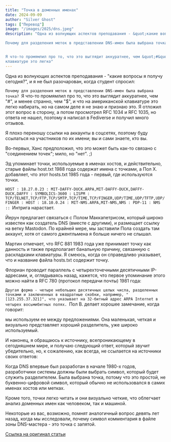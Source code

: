 ```yaml
---
title: "Точка в доменных именах"
date: 2024-09-09
author: "Silver Ghost"
tags: ["Перевод"]
image: "/images/2025/dns.jpeg"
description: "Одна из волнующих аспектов преподавания - &quot;какие вопросы я получу сегодня?&quot;, и я не был разочарован, когда студент спросил:

Почему для разделения меток в представлении DNS-имен была выбрана точка?


Я что-то промямлил про то, что это выглядит аккуратнее, чем &quot;#&quot;, и менее странно, чем &quot;$&quot;, и что на американской
клавиатуре это легко"
---
```


Одна из волнующих аспектов преподавания - "какие вопросы я получу сегодня?", и я не был разочарован, когда студент спросил:

`Почему для разделения меток в представлении DNS-имен была выбрана точка?
`Я что-то промямлил про то, что это выглядит аккуратнее, чем "#", и менее странно, чем "$", и что на американской
клавиатуре это легко набирать, но на самом деле я не знаю и признаю это. Я отложил этот вопрос в
сторону, а потом просмотрел RFC 1034 и RFC 1035, но ответа не нашел, поэтому я написал в Fediverse и получил много отзывов.

Я плохо переношу ссылки на аккаунты в соцсетях, поэтому буду ссылаться на участников по их имени; вы и сами знаете, кто вы.

Во-первых, Ханс предположил, что это может быть как-то связано с "соединением точек"; мило, но "нет". ;)

Эд упоминает точки, используемые в именах хостов, и действительно, старые файлы host.txt 1988 года содержат имена с точками, а Пол Х. добавляет, что этот hosts.txt 1985 года - первый, где используются точки.

`HOST : 18.27.0.23 : MIT-DAFFY-DUCK.ARPA,MIT-DAFFY-DUCK,DAFFY-DUCK,DAFFY : SYMBOLICS-3600 : LISPM : TCP/TELNET,TCP/FTP,TCP/SMTP,TCP/TIME,TCP/FINGER,UDP/TIME,UDP/TFTP,UDP/FINGER :
HOST : 18.10.0.24 : MIT-NMS.ARPA,MIT-NMS,NMS : PDP-11 : NMS ::
`Интрига нарастает.

Йерун предлагает связаться с Полом Маккапетрисом, который широко известен как создатель DNS (вместе с другими),
и размещает ссылку на ветку Mastodon. По крайней мере, мы заставили Пола создать там аккаунт, хотя от
самого джентльмена я больше ничего не слышал.

Мартин отмечает, что RFC 881 1983 года уже принимает точку как данность и также предполагает банальную причину,
связанную с раскладками клавиатуры. Я смеюсь, когда он справедливо указывает, что и название файла hosts.txt
содержит точку.

Флориан проводит параллель с четырехточечными десятичными IP-адресами, и, оглядываясь назад, кажется,
что первое упоминание этого можно найти в RFC 780 (протокол передачи почты) 1981 года:

`Другая форма - четыре небольших десятичных целых числа, разделенных точками и заключенных в квадратные скобки, например, "[123.255.37.321]", что указывает на 32-битный адрес ARPA Internet в четырех восьмибитных полях.
`Пол В. делает хорошее замечание, когда говорит:

мы используем ее между предложениями. Она маленькая, четкая и визуально представляет хороший разделитель, уже широко используемый.

И наконец, я обращаюсь к источнику, всепроникающему в сегодняшнем мире, и получаю следующий ответ,
который звучит убедительно, но, к сожалению, как всегда, не ссылается на источники своих ответов:

Когда DNS впервые был разработан в начале 1980-х годов, разработчики системы должны были выбрать символ, который будет служить разделителем. Была выбрана точка, потому что это простой, не буквенно-цифровой символ, который обычно не использовался в самих именах хостов или метках.

Кроме того, точки легко читать и они визуально четкие, что облегчает анализ доменных имен как человеком, так и машиной.

Некоторые из вас, возможно, помнят аналогичный вопрос девять лет назад, когда мы исследовали, почему символ комментария в файле зоны DNS-мастера - это точка с запятой.

[Ссылка на оригинал статьи](https://jpmens.net/2024/09/04/the-dot-in-domain-names/?ref=geeknest.ru)
